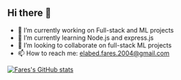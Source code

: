 ## Hi there 👋

<!--
**Fares-pr0g/Fares-pr0g** is a ✨ _special_ ✨ repository because its `README.md` (this file) appears on your GitHub profile. -->


- 🔭 I’m currently working on Full-stack and ML projects
- 🌱 I’m currently learning Node.js and express.js
- 👯 I’m looking to collaborate on full-stack ML projects
- 📫 How to reach me: [elabed.fares.2004@gmail.com](mailto:elabed.fares.2004@gmail.com)

[![Fares's GitHub stats](https://github-readme-stats.vercel.app/api?username=Fares-pr0g&theme=merko&show_icons=true)](https://github.com/anuraghazra/github-readme-stats)
